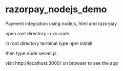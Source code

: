 # razorpay_nodejs_demo
Payment integration using nodejs, html and razorpay


open root directory in vs code

in root directory terminal type npm install

then type node server.js

visit http://localhost:3000/ on browser to see the app

